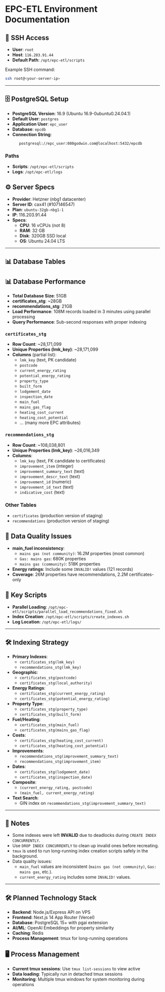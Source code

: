 # EPC-ETL Environment Documentation

## 🔑 SSH Access
- **User**: `root`
- **Host**: `116.203.91.44`
- **Default Path**: `/opt/epc-etl/scripts`

Example SSH command:
```bash
ssh root@<your-server-ip>
```

---

## 🗄️ PostgreSQL Setup
- **PostgreSQL Version**: 16.9 (Ubuntu 16.9-0ubuntu0.24.04.1)
- **Default User**: `postgres`
- **Application User**: `epc_user`
- **Database**: `epcdb`
- **Connection String**:
  ```
     postgresql://epc_user:080godwin.com@localhost:5432/epcdb
  ```

### Paths
- **Scripts**: `/opt/epc-etl/scripts`
- **Logs**: `/opt/epc-etl/logs`


## ⚙️ Server Specs
- **Provider**: Hetzner (nbg1 datacenter)
- **Server ID**: cax41 (#107146547)
- **Plan**: `ubuntu-32gb-nbg1-1`
- **IP**: 116.203.91.44
- **Specs**:
  - **CPU**: 16 vCPUs (not 8)
  - **RAM**: 32 GB
  - **Disk**: 320GB SSD local
  - **OS**: Ubuntu 24.04 LTS

---

## 📊 Database Tables

## 📊 Database Performance
- **Total Database Size**: 51GB
- **certificates_stg**: ~28GB
- **recommendations_stg**: 21GB
- **Load Performance**: 108M records loaded in 3 minutes using parallel processing
- **Query Performance**: Sub-second responses with proper indexing

### `certificates_stg`
- **Row Count**: ~28,171,099
- **Unique Properties (lmk_key)**: ~28,171,099
- **Columns** (partial list):
  - `lmk_key` (text, PK candidate)
  - `postcode`
  - `current_energy_rating`
  - `potential_energy_rating`
  - `property_type`
  - `built_form`
  - `lodgement_date`
  - `inspection_date`
  - `main_fuel`
  - `mains_gas_flag`
  - `heating_cost_current`
  - `heating_cost_potential`
  - … (many more EPC attributes)

### `recommendations_stg`
- **Row Count**: ~108,038,801
- **Unique Properties (lmk_key)**: ~26,016,349
- **Columns**:
  - `lmk_key` (text, FK candidate to certificates)
  - `improvement_item` (integer)
  - `improvement_summary_text` (text)
  - `improvement_descr_text` (text)
  - `improvement_id` (numeric)
  - `improvement_id_text` (text)
  - `indicative_cost` (text)

### Other Tables
- `certificates` (production version of staging)
- `recommendations` (production version of staging)

## 📝 Data Quality Issues
- **main_fuel inconsistency**: 
  - `mains gas (not community)`: 16.2M properties (most common)
  - `Gas: mains gas`: 680K properties
  - `mains gas (community)`: 518K properties
- **Energy ratings**: Include some `INVALID!` values (121 records)
- **Coverage**: 26M properties have recommendations, 2.2M certificates-only

## 🔄 Key Scripts
- **Parallel Loading**: `/opt/epc-etl/scripts/parallel_load_recommendations_fixed.sh`
- **Index Creation**: `/opt/epc-etl/scripts/create_indexes.sh`
- **Log Location**: `/opt/epc-etl/logs/`

---

## 🛠️ Indexing Strategy
- **Primary Indexes**:
  - `certificates_stg(lmk_key)`
  - `recommendations_stg(lmk_key)`
- **Geographic**:
  - `certificates_stg(postcode)`
  - `certificates_stg(local_authority)`
- **Energy Ratings**:
  - `certificates_stg(current_energy_rating)`
  - `certificates_stg(potential_energy_rating)`
- **Property Type**:
  - `certificates_stg(property_type)`
  - `certificates_stg(built_form)`
- **Fuel/Heating**:
  - `certificates_stg(main_fuel)`
  - `certificates_stg(mains_gas_flag)`
- **Costs**:
  - `certificates_stg(heating_cost_current)`
  - `certificates_stg(heating_cost_potential)`
- **Improvements**:
  - `recommendations_stg(improvement_summary_text)`
  - `recommendations_stg(improvement_item)`
- **Dates**:
  - `certificates_stg(lodgement_date)`
  - `certificates_stg(inspection_date)`
- **Composite**:
  - `(current_energy_rating, postcode)`
  - `(main_fuel, current_energy_rating)`
- **Text Search**:
  - GIN index on `recommendations_stg(improvement_summary_text)`

---

## 📝 Notes
- Some indexes were left **INVALID** due to deadlocks during `CREATE INDEX CONCURRENTLY`.  
- Use `DROP INDEX CONCURRENTLY` to clean up invalid ones before recreating.  
- `tmux` is used to run long-running index creation scripts safely in the background.  
- Data quality issues:
  - `main_fuel` values are inconsistent (`mains gas (not community)`, `Gas: mains gas`, etc.).
  - `current_energy_rating` includes some `INVALID!` values.

---

## 🛠️ Planned Technology Stack
- **Backend**: Node.js/Express API on VPS
- **Frontend**: Next.js 14 App Router (Vercel)
- **Database**: PostgreSQL 15+ with pgai extension
- **AI/ML**: OpenAI Embeddings for property similarity
- **Caching**: Redis
- **Process Management**: tmux for long-running operations

## 🖥️ Process Management
- **Current tmux sessions**: Use `tmux list-sessions` to view active
- **Data loading**: Typically run in detached tmux sessions
- **Monitoring**: Multiple tmux windows for system monitoring during operations